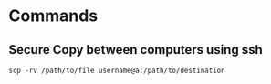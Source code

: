 <!-- TITLE: Commands -->
<!-- SUBTITLE: A quick summary of Commands -->

# Commands
## Secure Copy between computers using ssh

```text
scp -rv /path/to/file username@a:/path/to/destination
```
